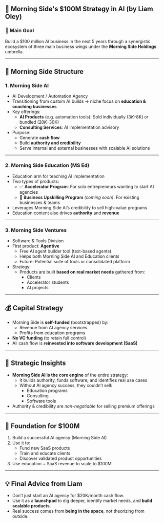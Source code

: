 ## 🚀 Morning Side's $100M Strategy in AI (by Liam Oley)

### 🎯 **Main Goal**  
Build a $100 million AI business in the next 5 years through a synergistic ecosystem of three main business wings under the **Morning Side Holdings** umbrella.

---

## 🧩 Morning Side Structure

### 1. **Morning Side AI**
- AI Development / Automation Agency
- Transitioning from custom AI builds → niche focus on **education & coaching businesses**  
- Key offerings:
  - **AI Products** (e.g. automation tools): Sold individually ($3K–$8K) or bundled ($20K–$30K)
  - **Consulting Services**: AI implementation advisory
- Purpose:
  - Generate **cash flow**
  - Build **authority and credibility**
  - Serve internal and external businesses with scalable AI solutions

---

### 2. **Morning Side Education (MS Ed)**
- Education arm for teaching AI implementation
- Two types of products:
  - ✅ **Accelerator Program**: For solo entrepreneurs wanting to start AI agencies
  - 🔄 **Business Upskilling Program** *(coming soon)*: For existing businesses & teams
- Leverages Morning Side AI’s credibility to sell high-value programs
- Education content also drives **authority** and **revenue**

---

### 3. **Morning Side Ventures**
- Software & Tools Division
- First product: **Agentive**
  - Free AI agent builder tool (text-based agents)
  - Helps both Morning Side AI and Education clients
  - Future: Potential suite of tools or consolidated platform
- Strategy:
  - Products are built **based on real market needs** gathered from:
    - Clients
    - Accelerator students
    - AI projects

---

## 💰 Capital Strategy
- Morning Side is **self-funded** (bootstrapped) by:
  - Revenue from AI agency services
  - Profits from education programs
- **No VC funding** (to retain full control)
- All cash flow is **reinvested into software development (SaaS)**

---

## 🧠 Strategic Insights

- **Morning Side AI is the core engine** of the entire strategy:
  - It builds authority, funds software, and identifies real use cases
  - Without AI agency success, they couldn’t sell:
    - Education programs
    - Consulting
    - Software tools
- Authority & credibility are *non-negotiable* for selling premium offerings

---

## 🧱 Foundation for $100M

1. Build a successful AI agency (Morning Side AI)
2. Use it to:
   - Fund new SaaS products
   - Train and educate clients
   - Discover validated product opportunities
3. Use education + SaaS revenue to scale to $100M

---

## 💡 Final Advice from Liam
- Don’t just start an AI agency for $20K/month cash flow.
- Use it as a **launchpad** to dig deeper, identify market needs, and **build scalable products**.
- Real success comes from **being in the space**, not theorizing from outside.
